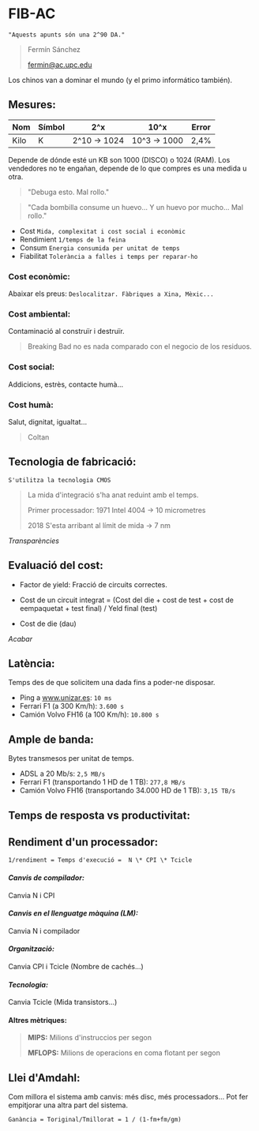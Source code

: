 # FIB-AC

`"Aquests apunts són una 2^90 DA."`

> Fermín Sánchez
>
> fermin@ac.upc.edu

Los chinos van a dominar el mundo (y el primo informático también).

## Mesures:

| Nom | Símbol | 2^x | 10^x | Error |
|-|-|-|-|-|
| Kilo | K | 2^10 -> 1024 | 10^3 -> 1000 | 2,4% |

Depende de dónde esté un KB son 1000 (DISCO) o 1024 (RAM). Los vendedores no te engañan, depende de lo que compres es una medida u otra.

> "Debuga esto. Mal rollo."

> "Cada bombilla consume un huevo... Y un huevo por mucho... Mal rollo."

- Cost `Mida, complexitat i cost social i econòmic`
- Rendimient `1/temps de la feina`
- Consum `Energia consumida per unitat de temps`
- Fiabilitat `Tolerància a falles i temps per reparar-ho`

### Cost econòmic:
Abaixar els preus: `Deslocalitzar. Fàbriques a Xina, Mèxic...`

### Cost ambiental:
Contaminació al construïr i destruïr.

> Breaking Bad no es nada comparado con el negocio de los residuos.

### Cost social:
Addicions, estrès, contacte humà...

### Cost humà:
Salut, dignitat, igualtat...
> Coltan

## **Tecnologia de fabricació:**

`S'utilitza la tecnologia CMOS`

> La mida d'integració s'ha anat reduint amb el temps.
>
> Primer processador: 1971 Intel 4004 -> 10 micrometres
>
> 2018 S'esta arribant al límit de mida -> 7 nm

*Transparències*

## Evaluació del cost:

- Factor de yield: Fracció de circuits correctes.

- Cost de un circuit integrat = (Cost del die + cost de test + cost de eempaquetat + test final) / Yeld final (test)

- Cost de die (dau)

*Acabar*


## Latència:

Temps des de que solicitem una dada fins a poder-ne disposar.

- Ping a www.unizar.es: `10 ms`
- Ferrari F1 (a 300 Km/h): `3.600 s`
- Camión Volvo FH16 (a 100 Km/h): `10.800 s`

## Ample de banda:
Bytes transmesos per unitat de temps.
- ADSL a 20 Mb/s: `2,5 MB/s`
- Ferrari F1 (transportando 1 HD de 1 TB): `277,8 MB/s`
- Camión Volvo FH16 (transportando 34.000 HD de 1 TB): `3,15 TB/s`

## Temps de resposta vs productivitat:

## Rendiment d'un processador:
```
1/rendiment = Temps d'execució =  N \* CPI \* Tcicle
```

#### *Canvis de compilador:*
Canvia N i CPI

#### *Canvis en el llenguatge màquina (LM):*
Canvia N i compilador

#### *Organització:*
Canvia CPI i Tcicle (Nombre de cachés...)

#### *Tecnologia:*
Canvia Tcicle (Mida transistors...)

#### **Altres mètriques:**
> **MIPS:** Milions d'instruccios per segon
>
> **MFLOPS:** Milions de operacions en coma flotant per segon

## Llei d'Amdahl:

Com millora el sistema amb canvis: més disc, més processadors...
Pot fer empitjorar una altra part del sistema.

```
Ganància = Toriginal/Tmillorat = 1 / (1-fm+fm/gm)
```
